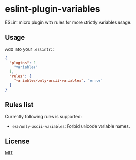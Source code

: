 eslint-plugin-variables
=================

ESLint micro plugin with rules for more strictly variables usage.

Usage
-----

Add into your `.eslintrc`:
```json
{
  "plugins": [
    "variables"
  ],
  "rules": {
    "variables/only-ascii-variables": "error"
  }
}
```

Rules list
----------

Currently following rules is supported:

  - `es5/only-ascii-variables`: Forbid [unicode variable names](https://mathiasbynens.be/notes/javascript-identifiers).

License
-------
[MIT](LICENSE)